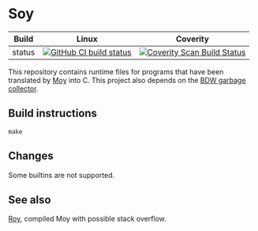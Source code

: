 Soy
===

Build|Linux|Coverity
---|---|---
status|[![GitHub CI build status](https://github.com/Wodan58/Soy/actions/workflows/c-cpp.yml/badge.svg)](https://github.com/Wodan58/Soy/actions/workflows/c-cpp.yml)|[![Coverity Scan Build Status](https://img.shields.io/coverity/scan/22425.svg)](https://scan.coverity.com/projects/wodan58-duplo)

This repository contains runtime files for programs that have been translated
by [Moy](https://github.com/Wodan58/Moy) into C. This project also depends on
the [BDW garbage collector](https://github.com/ivmai/bdwgc).

Build instructions
------------------

    make

Changes
-------

Some builtins are not supported.

See also
--------

[Roy](https://github.com/Wodan58/Roy), compiled Moy with possible stack overflow.
